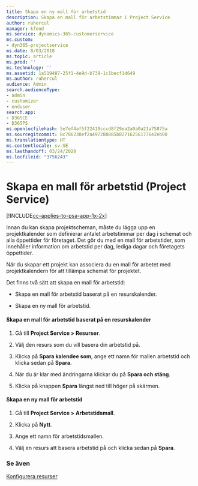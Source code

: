 ```yaml
---
title: Skapa en ny mall för arbetstid
description: Skapa en mall för arbetstimmar i Project Service
author: ruhercul
manager: kfend
ms.service: dynamics-365-customerservice
ms.custom:
- dyn365-projectservice
ms.date: 8/03/2018
ms.topic: article
ms.prod: ''
ms.technology: ''
ms.assetid: 1a519487-25f1-4e9d-b739-1c1becf1d649
ms.author: ruhercul
audience: Admin
search.audienceType:
- admin
- customizer
- enduser
search.app:
- D365CE
- D365PS
ms.openlocfilehash: 5e7ef4af5f22419cccd8f29ea2a0a0a21a75875a
ms.sourcegitcommit: 8c786230ef2a497280885b827162561776e2eb00
ms.translationtype: HT
ms.contentlocale: sv-SE
ms.lasthandoff: 03/24/2020
ms.locfileid: "3756243"
---
```

# <a name="create-a-work-hours-template-project-service"></a>Skapa en mall för arbetstid (Project Service)

[!INCLUDE[cc-applies-to-psa-app-1x-2x](../includes/cc-applies-to-psa-app-1x-2x.md)]

Innan du kan skapa projektscheman, måste du lägga upp en projektkalender som definierar antalet arbetstimmar per dag i schemat och alla öppettider för företaget. Det gör du med en mall för arbetstider, som innehåller information om arbetstid per dag, lediga dagar och företagets öppettider.  
  
 När du skapar ett projekt kan associera du en mall för arbetet med projektkalendern för att tillämpa schemat för projektet.  
  
 Det finns två sätt att skapa en mall för arbetstid:  
  
-   Skapa en mall för arbetstid baserat på en resurskalender.  
  
-   Skapa en ny mall för arbetstid.  
  
#### <a name="to-create-a-work-hours-template-based-on-a-resources-calendar"></a>Skapa en mall för arbetstid baserat på en resurskalender  
  
1.  Gå till **Project Service > Resurser**.  
  
2.  Välj den resurs som du vill basera din arbetstid på.  
  
3.  Klicka på **Spara kalendee som**, ange ett namn för mallen arbetstid och klicka sedan på **Spara**.  
  
4.  När du är klar med ändringarna klickar du på **Spara och stäng**.  
  
5.  Klicka på knappen **Spara** längst ned till höger på skärmen.  
  
#### <a name="to-create-a-new-work-hours-template"></a>Skapa en ny mall för arbetstid  
  
1.  Gå till **Project Service > Arbetstidsmall**.  
  
2.  Klicka på **Nytt**.  
  
3.  Ange ett namn för arbetstidsmallen.  
  
4.  Välj en resurs att basera arbetstid på och klicka sedan på **Spara**.  
  
### <a name="see-also"></a>Se även  
 [Konfigurera resurser](../project-service/set-up-resources.md)
